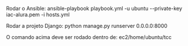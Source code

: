 <p>Rodar o Ansible: ansible-playbook playbook.yml -u ubuntu --private-key iac-alura.pem -i hosts.yml</p>
<p>Rodar a projeto Django: python manage.py runserver 0.0.0.0:8000</p>
O comando acima deve ser rodado dentro de: ec2/home/ubuntu/tcc